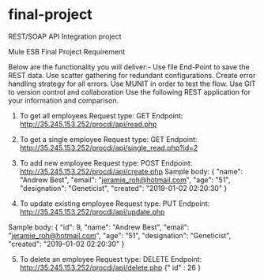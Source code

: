 # final-project
REST/SOAP API Integration project

Mule ESB Final Project Requirement

Below are the functionality you will deliver:-
Use file End-Point to save the REST data.
Use scatter gathering for redundant configurations.
Create error handling strategy for all errors.
Use MUNIT in order to test the flow.
Use GIT to version control and collaboration
Use the following REST application for your information
and comparison.

1. To get all employees
Request type: GET
Endpoint: http://35.245.153.252/procdi/api/read.php

2. To get a single employee
Request type: GET
Endpoint:
http://35.245.153.252/procdi/api/single_read.php?id=2

3. To add new employee
Request type: POST
Endpoint: http://35.245.153.252/procdi/api/create.php
Sample body:
{
"name": "Andrew Best",
"email": "jeramie_roh@hotmail.com",
"age": "51",
"designation": "Geneticist",
"created": "2019-01-02 02:20:30"
}

4. To update existing employee
Request type: PUT
Endpoint: http://35.245.153.252/procdi/api/update.php

Sample body:
{
"id": 9,
"name": "Andrew Best",
"email": "jeramie_roh@hotmail.com",
"age": "51",
"designation": "Geneticist",
"created": "2019-01-02 02:20:30"
}

5. To delete an employee
Request type: DELETE
Endpoint: http://35.245.153.252/procdi/api/delete.php
{"
id" : 26
}
